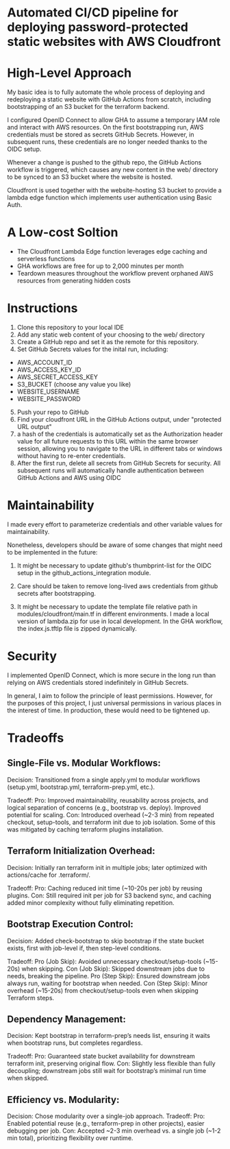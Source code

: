 # Automated CI/CD pipeline for deploying password-protected static websites with AWS Cloudfront

# High-Level Approach

My basic idea is to fully automate the whole process of deploying and redeploying a static website with GitHub Actions from scratch, including bootstrapping of an S3 bucket for the terraform backend.

I configured OpenID Connect to allow GHA to assume a temporary IAM role and interact with AWS resources.
On the first bootstrapping run, AWS credentials must be stored as secrets GitHub Secrets. However, in subsequent runs, these credentials are no longer needed thanks to the OIDC setup.

Whenever a change is pushed to the github repo, the GitHub Actions workflow is triggered, which causes any new content in the web/ directory to be synced to an S3 bucket where the website is hosted.

Cloudfront is used together with the website-hosting S3 bucket to provide a lambda edge function which implements user authentication using Basic Auth.

# A Low-cost Soltion

-  The Cloudfront Lambda Edge function leverages edge caching and serverless functions
-  GHA workflows are free for up to 2,000 minutes per month
-  Teardown measures throughout the workflow prevent orphaned AWS resources from generating hidden costs

# Instructions

1. Clone this repository to your local IDE
2. Add any static web content of your choosing to the web/ directory
3. Create a GitHub repo and set it as the remote for this repository.
4. Set GitHub Secrets values for the inital run, including:
  - AWS_ACCOUNT_ID
  - AWS_ACCESS_KEY_ID
  - AWS_SECRET_ACCESS_KEY
  - S3_BUCKET (choose any value you like)
  - WEBSITE_USERNAME
  - WEBSITE_PASSWORD
5. Push your repo to GitHub
6. Find your cloudfront URL in the GitHub Actions output, under "protected URL output"
7. a hash of the credentials is automatically set as the Authorization header value for all future requests to this URL within the same browser session, allowing you to navigate to the URL in different tabs or windows without having to re-enter credentials.
8. After the first run, delete all secrets from GitHub Secrets for security. All subsequent runs will automatically handle authentication between GitHub Actions and AWS using OIDC

# Maintainability

I made every effort to parameterize credentials and other variable values for maintainability.

Nonetheless, developers should be aware of some changes that might need to be implemented in the future:

1. It might be necessary to update github's thumbprint-list for the OIDC setup in the github_actions_integration module.
 
2. Care should be taken to remove long-lived aws credentials from github secrets after bootstrapping.

3. It might be necessary to update the template file relative path in modules/cloudfront/main.tf in different environments. I made a local version of lambda.zip for use in local development. In the GHA workflow, the index.js.tftlp file is zipped dynamically.

# Security

I implemented OpenID Connect, which is more secure in the long run than relying on AWS credentials stored indefinitely in GitHub Secrets.

In general, I aim to follow the principle of least permissions. However, for the purposes of this project, I just universal permissions in various places in the interest of time. In production, these would need to be tightened up.

# Tradeoffs

## Single-File vs. Modular Workflows:

Decision: Transitioned from a single apply.yml to modular workflows (setup.yml, bootstrap.yml, terraform-prep.yml, etc.).

Tradeoff:
Pro: Improved maintainability, reusability across projects, and logical separation of concerns (e.g., bootstrap vs. deploy). Improved potential for scaling.
Con: Introduced overhead (~2-3 min) from repeated checkout, setup-tools, and terraform init due to job isolation. Some of this was mitigated by caching terraform plugins installation.

## Terraform Initialization Overhead:

Decision: Initially ran terraform init in multiple jobs; later optimized with actions/cache for .terraform/.

Tradeoff:
Pro: Caching reduced init time (~10-20s per job) by reusing plugins.
Con: Still required init per job for S3 backend sync, and caching added minor complexity without fully eliminating repetition.

## Bootstrap Execution Control:

Decision: Added check-bootstrap to skip bootstrap if the state bucket exists, first with job-level if, then step-level conditions.

Tradeoff:
Pro (Job Skip): Avoided unnecessary checkout/setup-tools (~15-20s) when skipping.
Con (Job Skip): Skipped downstream jobs due to needs, breaking the pipeline.
Pro (Step Skip): Ensured downstream jobs always run, waiting for bootstrap when needed.
Con (Step Skip): Minor overhead (~15-20s) from checkout/setup-tools even when skipping Terraform steps.


## Dependency Management:

Decision: Kept bootstrap in terraform-prep’s needs list, ensuring it waits when bootstrap runs, but completes regardless.

Tradeoff:
Pro: Guaranteed state bucket availability for downstream terraform init, preserving original flow.
Con: Slightly less flexible than fully decoupling; downstream jobs still wait for bootstrap’s minimal run time when skipped.

## Efficiency vs. Modularity:

Decision: Chose modularity over a single-job approach.
Tradeoff:
Pro: Enabled potential reuse (e.g., terraform-prep in other projects), easier debugging per job.
Con: Accepted ~2-3 min overhead vs. a single job (~1-2 min total), prioritizing flexibility over runtime.
